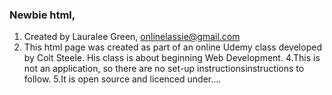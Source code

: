 ### Newbie html, 
1. Created by Lauralee Green, onlinelassie@gmail.com
2. This html page was created as part of an online Udemy class developed by Colt Steele. His class is about beginning Web Development.
4.This is not an application, so there are no set-up instructionsinstructions to follow.
5.It is open source and licenced under....


